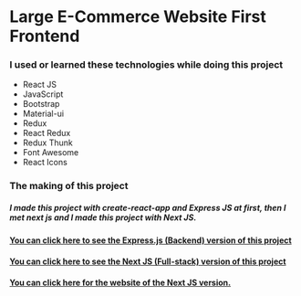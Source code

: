 # Large E-Commerce Website First Frontend

### I used or learned these technologies while doing this project

* React JS
* JavaScript
* Bootstrap
* Material-ui
* Redux
* React Redux
* Redux Thunk
* Font Awesome
* React Icons

### The making of this project

##### I made this project with create-react-app and Express JS at first, then I met next js and I made this project with Next JS.

#### [You can click here to see the Express.js (Backend) version of this project](https://github.com/KamilcanCelik/Large-E-Commerce-Website-First-Backend)
#### [You can click here to see the Next JS (Full-stack) version of this project](https://github.com/KamilcanCelik/Large-E-Commerce-Website)

#### [You can click here for the website of the Next JS version.](https://large.vercel.app/)

